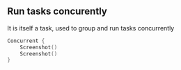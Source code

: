 ## Run tasks concurently

It is itself a task, used to group and run tasks concurrently

```swift
Concurrent {
    Screenshot()
    Screenshot()
}
```
